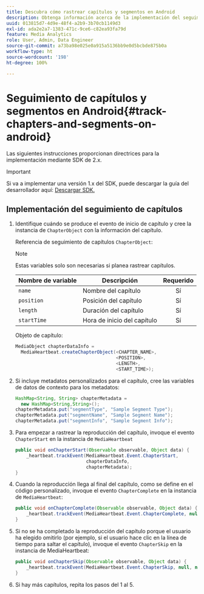 ```yaml
---
title: Descubra cómo rastrear capítulos y segmentos en Android
description: Obtenga información acerca de la implementación del seguimiento de capítulos y segmentos mediante Media SDK en Android.
uuid: 013815d7-4d9e-48f4-a2b9-3b70cb1149d3
exl-id: ada2e2a7-1383-471c-9ce6-c82ea93fa79d
feature: Media Analytics
role: User, Admin, Data Engineer
source-git-commit: a73ba98e025e0a915a5136bb9e0d5bcbde875b0a
workflow-type: ht
source-wordcount: '198'
ht-degree: 100%

---
```


# Seguimiento de capítulos y segmentos en Android{#track-chapters-and-segments-on-android}

Las siguientes instrucciones proporcionan directrices para la implementación mediante SDK de 2.x.

>[!IMPORTANT]
>
>Si va a implementar una versión 1.x del SDK, puede descargar la guía del desarrollador aquí: [Descargar SDK.](/help/getting-started/download-sdks.md)

## Implementación del seguimiento de capítulos

1. Identifique cuándo se produce el evento de inicio de capítulo y cree la instancia de `ChapterObject` con la información del capítulo.

   Referencia de seguimiento de capítulos `ChapterObject`:

   >[!NOTE]
   >
   >Estas variables solo son necesarias si planea rastrear capítulos.

   | Nombre de variable | Descripción | Requerido |
   | --- | --- | :---: |
   | `name` | Nombre del capítulo | Sí |
   | `position` | Posición del capítulo | Sí |
   | `length` | Duración del capítulo | Sí |
   | `startTime` | Hora de inicio del capítulo | Sí |

   Objeto de capítulo:

   ```java
   MediaObject chapterDataInfo =  
     MediaHeartbeat.createChapterObject(<CHAPTER_NAME>,  
                                        <POSITION>,  
                                        <LENGTH>,  
                                        <START_TIME>);
   ```

1. Si incluye metadatos personalizados para el capítulo, cree las variables de datos de contexto para los metadatos:

   ```java
   HashMap<String, String> chapterMetadata =  
     new HashMap<String,String>();
   chapterMetadata.put("segmentType", "Sample Segment Type");
   chapterMetadata.put("segmentName", "Sample Segment Name");
   chapterMetadata.put("segmentInfo", "Sample Segment Info");
   ```

1. Para empezar a rastrear la reproducción del capítulo, invoque el evento `ChapterStart` en la instancia de `MediaHeartbeat`

   ```java
   public void onChapterStart(Observable observable, Object data) {  
       _heartbeat.trackEvent(MediaHeartbeat.Event.ChapterStart,  
                             chapterDataInfo,  
                             chapterMetadata);
   }
   ```

1. Cuando la reproducción llega al final del capítulo, como se define en el código personalizado, invoque el evento `ChapterComplete` en la instancia de `MediaHeartbeat`:

   ```java
   public void onChapterComplete(Observable observable, Object data) {  
       _heartbeat.trackEvent(MediaHeartbeat.Event.ChapterComplete, null, null);
   }
   ```

1. Si no se ha completado la reproducción del capítulo porque el usuario ha elegido omitirlo (por ejemplo, si el usuario hace clic en la línea de tiempo para saltar el capítulo), invoque el evento `ChapterSkip` en la instancia de MediaHeartbeat:

   ```java
   public void onChapterSkip(Observable observable, Object data) {  
       _heartbeat.trackEvent(MediaHeartbeat.Event.ChapterSkip, null, null);
   }
   ```

1. Si hay más capítulos, repita los pasos del 1 al 5.
